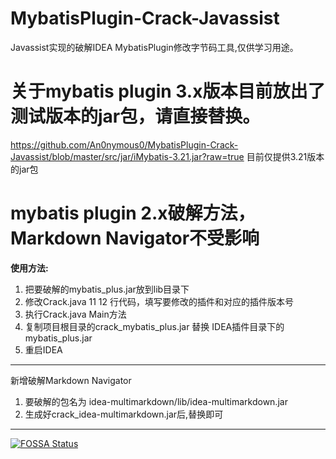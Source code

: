 # MybatisPlugin-Crack-Javassist
Javassist实现的破解IDEA MybatisPlugin修改字节码工具,仅供学习用途。

# 关于mybatis plugin 3.x版本目前放出了测试版本的jar包，请直接替换。
https://github.com/An0nymous0/MybatisPlugin-Crack-Javassist/blob/master/src/jar/iMybatis-3.21.jar?raw=true
目前仅提供3.21版本的jar包

# mybatis plugin 2.x破解方法，Markdown Navigator不受影响
**使用方法:**

1. 把要破解的mybatis_plus.jar放到lib目录下
2. 修改Crack.java 11 12 行代码，填写要修改的插件和对应的插件版本号
3. 执行Crack.java Main方法
4. 复制项目根目录的crack_mybatis_plus.jar 替换 IDEA插件目录下的mybatis_plus.jar
5. 重启IDEA

---------------

新增破解Markdown Navigator

1. 要破解的包名为 idea-multimarkdown/lib/idea-multimarkdown.jar
2. 生成好crack_idea-multimarkdown.jar后,替换即可

---------------

[![FOSSA Status](https://app.fossa.com/api/projects/git%2Bgithub.com%2FAn0nymous0%2FMybatisPlugin-Crack-Javassist.svg?type=large)](https://app.fossa.com/projects/git%2Bgithub.com%2FAn0nymous0%2FMybatisPlugin-Crack-Javassist?ref=badge_large)
